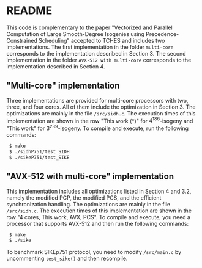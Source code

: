 # README
This code is complementary to the paper "Vectorized and Parallel Computation of Large Smooth-Degree Isogenies using Precedence-Constrained Scheduling" accepted to TCHES and includes two implementations. The first implementation in the folder `multi-core` corresponds to the implementation described in Section 3. The second implementation in the folder `AVX-512 with multi-core` corresponds to the implementation described in Section 4.

## "Multi-core" implementation
Three implementations are provided for multi-core processors with two, three, and four cores. All of them include the optimization in Section 3. The optimizations are mainly in the file `/src/sidh.c`. The execution times of this implementation are shown in the row "This work ($\ast$)" for $4^{186}$-isogeny and "This work" for $3^{239}$-isogeny. To compile and execute, run the following commands:

```bash
 $ make
 $ ./sidhP751/test_SIDH
 $ ./sikeP751/test_SIKE
```

## "AVX-512 with multi-core" implementation
This implementation includes all optimizations listed in Section 4 and 3.2, namely the modified PCP, the modified PCS, and the efficient synchronization handling. The optimizations are mainly in the file `/src/sidh.c`. The execution times of this implementation are shown in the row "4 cores, This work, AVX, PCS". To compile and execute, you need a processor that supports AVX-512 and then run the following commands:

```bash
 $ make
 $ ./sike
```

To benchmark SIKEp751 protocol, you need to modify `/src/main.c` by uncommenting `test_sike()` and then recompile.